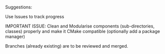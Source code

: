 Suggestions:

Use Issues to track progress

IMPORTANT ISSUE: Clean and Modularise components (sub-directories, classes) properly and make it CMake compatible (optionally add a package manager)

Branches (already existing) are to be reviewed and merged.
